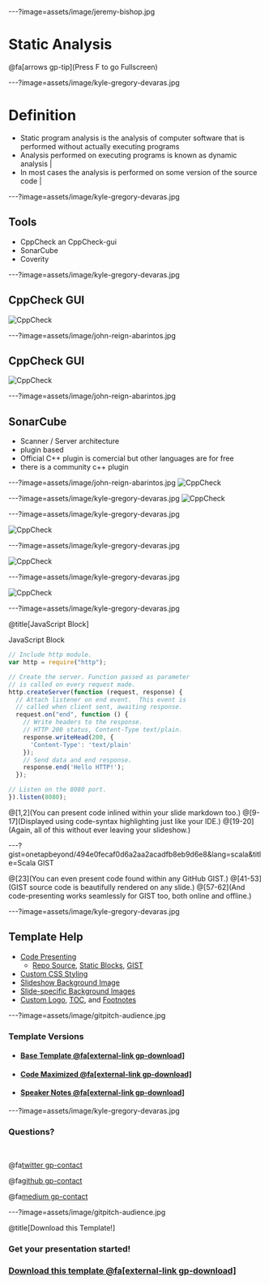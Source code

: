 ---?image=assets/image/jeremy-bishop.jpg

# Static Analysis

@fa[arrows gp-tip](Press F to go Fullscreen)

---?image=assets/image/kyle-gregory-devaras.jpg

# Definition

- Static program analysis is the analysis of computer software
that is performed without actually executing programs
- Analysis performed on executing programs is known as dynamic analysis |
- In most cases the analysis is performed on some version of the source code |

---?image=assets/image/kyle-gregory-devaras.jpg

## Tools

- CppCheck an CppCheck-gui
- SonarCube
- Coverity


---?image=assets/image/kyle-gregory-devaras.jpg

## CppCheck GUI

![CppCheck](assets/image/cppcheck.png)

---?image=assets/image/john-reign-abarintos.jpg

## CppCheck GUI

![CppCheck](assets/image/checkedCode.png)

---?image=assets/image/john-reign-abarintos.jpg

## SonarCube

- Scanner / Server architecture
- plugin based
- Official C++ plugin is comercial but other languages are for free
- there is a community c++ plugin

---?image=assets/image/john-reign-abarintos.jpg
![CppCheck](assets/image/sonarqube1.png)

---?image=assets/image/kyle-gregory-devaras.jpg
![CppCheck](assets/image/sonarqube2.png)

---?image=assets/image/kyle-gregory-devaras.jpg

![CppCheck](assets/image/sonarqube3.png)

---?image=assets/image/kyle-gregory-devaras.jpg

![CppCheck](assets/image/sonarqube4.png)

---?image=assets/image/kyle-gregory-devaras.jpg

![CppCheck](assets/image/sonarqube5.png)

---?image=assets/image/kyle-gregory-devaras.jpg


@title[JavaScript Block]

<p><span class="slide-title">JavaScript Block</span></p>

```javascript
// Include http module.
var http = require("http");

// Create the server. Function passed as parameter
// is called on every request made.
http.createServer(function (request, response) {
  // Attach listener on end event.  This event is
  // called when client sent, awaiting response.
  request.on("end", function () {
    // Write headers to the response.
    // HTTP 200 status, Content-Type text/plain.
    response.writeHead(200, {
      'Content-Type': 'text/plain'
    });
    // Send data and end response.
    response.end('Hello HTTP!');
  });

// Listen on the 8080 port.
}).listen(8080);
```

@[1,2](You can present code inlined within your slide markdown too.)
@[9-17](Displayed using code-syntax highlighting just like your IDE.)
@[19-20](Again, all of this without ever leaving your slideshow.)

---?gist=onetapbeyond/494e0fecaf0d6a2aa2acadfb8eb9d6e8&lang=scala&title=Scala GIST

@[23](You can even present code found within any GitHub GIST.)
@[41-53](GIST source code is beautifully rendered on any slide.)
@[57-62](And code-presenting works seamlessly for GIST too, both online and offline.)

---?image=assets/image/kyle-gregory-devaras.jpg

## Template Help

- [Code Presenting](https://github.com/gitpitch/gitpitch/wiki/Code-Presenting)
  + [Repo Source](https://github.com/gitpitch/gitpitch/wiki/Code-Delimiter-Slides), [Static Blocks](https://github.com/gitpitch/gitpitch/wiki/Code-Slides), [GIST](https://github.com/gitpitch/gitpitch/wiki/GIST-Slides)
- [Custom CSS Styling](https://github.com/gitpitch/gitpitch/wiki/Slideshow-Custom-CSS)
- [Slideshow Background Image](https://github.com/gitpitch/gitpitch/wiki/Background-Setting)
- [Slide-specific Background Images](https://github.com/gitpitch/gitpitch/wiki/Image-Slides#background)
- [Custom Logo](https://github.com/gitpitch/gitpitch/wiki/Logo-Setting), [TOC](https://github.com/gitpitch/gitpitch/wiki/Table-of-Contents), and [Footnotes](https://github.com/gitpitch/gitpitch/wiki/Footnote-Setting)

---?image=assets/image/gitpitch-audience.jpg

### Template Versions

- #### [Base Template  @fa[external-link gp-download]](https://gitpitch.com/gitpitch/templates/space)
- #### [Code Maximized @fa[external-link gp-download]](https://gitpitch.com/gitpitch/templates/space?p=codemax)
- #### [Speaker Notes @fa[external-link gp-download]](https://gitpitch.com/gitpitch/templates/space?p=speaker)

---?image=assets/image/kyle-gregory-devaras.jpg

### Questions?

<br>

@fa[twitter gp-contact](@gitpitch)

@fa[github gp-contact](gitpitch)

@fa[medium gp-contact](@gitpitch)

---?image=assets/image/gitpitch-audience.jpg

@title[Download this Template!]

### Get your presentation started!
### [Download this template @fa[external-link gp-download]](https://gitpitch.com/template/download/space)
